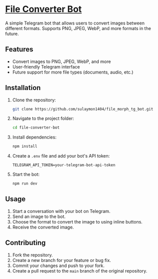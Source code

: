 # [File Converter Bot](https://t.me/file_morph_bot)

A simple Telegram bot that allows users to convert images between different formats. Supports PNG, JPEG, WebP, and more formats in the future.

## Features

- Convert images to PNG, JPEG, WebP, and more
- User-friendly Telegram interface
- Future support for more file types (documents, audio, etc.)

## Installation

1. Clone the repository:
    ```bash
    git clone https://github.com/sulaymon1404/file_morph_tg_bot.git
    ```

2. Navigate to the project folder:
    ```bash
    cd file-converter-bot
    ```

3. Install dependencies:
    ```bash
    npm install
    ```

4. Create a `.env` file and add your bot's API token:
    ```plaintext
    TELEGRAM_API_TOKEN=your-telegram-bot-api-token
    ```

5. Start the bot:
    ```bash
    npm run dev
    ```

## Usage

1. Start a conversation with your bot on Telegram.
2. Send an image to the bot.
3. Choose the format to convert the image to using inline buttons.
4. Receive the converted image.

## Contributing

1. Fork the repository.
2. Create a new branch for your feature or bug fix.
3. Commit your changes and push to your fork.
4. Create a pull request to the `main` branch of the original repository.
